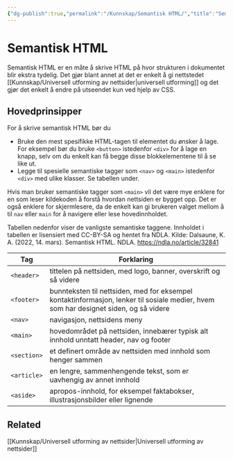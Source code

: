 ```yaml
---
{"dg-publish":true,"permalink":"/Kunnskap/Semantisk HTML/","title":"Semantisk HTML","tags":["it1","html"]}
---
```



# Semantisk HTML
Semantisk HTML er en måte å skrive HTML på hvor strukturen i dokumentet blir ekstra tydelig. Det gjør blant annet at det er enkelt å gi nettstedet [[Kunnskap/Universell utforming av nettsider\|universell utforming]] og det gjør det enkelt å endre på utseendet kun ved hjelp av CSS.

## Hovedprinsipper
For å skrive semantisk HTML bør du
- Bruke den mest spesifikke HTML-tagen til elementet du ønsker å lage. For eksempel bør du bruke `<button>` istedenfor `<div>` for å lage en knapp, selv om du enkelt kan få begge disse blokkelementene til å se like ut.
- Legge til spesielle semantiske tagger som `<nav>` og `<main>` istedenfor `<div>` med ulike klasser. Se tabellen under.

Hvis man bruker semantiske tagger som `<main>` vil det være mye enklere for en som leser kildekoden å forstå hvordan nettsiden er bygget opp. Det er også enklere for skjermlesere, da de enkelt kan gi brukeren valget mellom å til `nav` eller `main` for å navigere eller lese hovedinnholdet.

Tabellen nedenfor viser de vanligste semantiske taggene. Innholdet i tabellen er lisensiert med CC-BY-SA og hentet fra NDLA. Kilde: Dalsaune, K. A. (2022, 14. mars). Semantisk HTML. NDLA. <https://ndla.no/article/32841>

| Tag         | Forklaring                                                                                                                           |
| ----------- | ------------------------------------------------------------------------------------------------------------------------------------ |
| `<header>`  | tittelen på nettsiden, med logo, banner, overskrift og så videre                                                                     |
| `<footer>`  | bunnteksten til nettsiden, med for eksempel kontaktinformasjon, lenker til sosiale medier, hvem som har designet siden, og så videre |
| `<nav>`     | navigasjon, nettsidens meny                                                                                                          |
| `<main>`    | hovedområdet på nettsiden, innebærer typisk alt innhold unntatt header, nav og footer                                                |
| `<section>` | et definert område av nettsiden med innhold som henger sammen                                                                        |
| `<article>` | en lengre, sammenhengende tekst, som er uavhengig av annet innhold                                                                   |
| `<aside>`   | apropos-innhold, for eksempel faktabokser, illustrasjonsbilder eller lignende                                                        |


## Related
[[Kunnskap/Universell utforming av nettsider\|Universell utforming av nettsider]]
